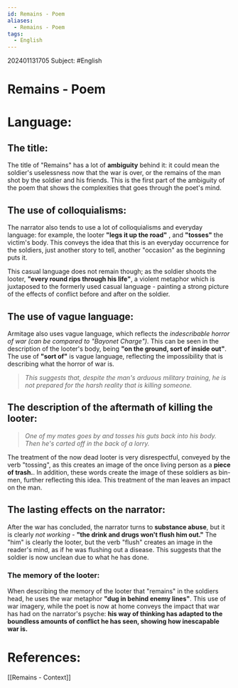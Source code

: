 ```yaml
---
id: Remains - Poem
aliases:
  - Remains - Poem
tags:
  - English
---
```

202401131705
Subject: #English


# Remains - Poem

# Language:

## The title:

The title of "Remains" has a lot of **ambiguity** behind it: it could mean the soldier's uselessness now that the war is over, or the remains of the man shot by the soldier and his friends. This is the first part of the ambiguity of the poem that shows the complexities that goes through the poet's mind.

## The use of colloquialisms:

The narrator also tends to use a lot of colloquialisms and everyday language: for example, the looter **"legs it up the road"**  , and **"tosses"** the victim's body. This conveys the idea that this is an everyday occurrence for the soldiers, just another story to tell, another "occasion" as the beginning puts it.

This casual language does not remain though; as the soldier shoots the looter, **"every round rips through his life"**, a violent metaphor which is juxtaposed to the formerly used casual language - painting a strong picture of the effects of conflict before and after on the soldier.

## The use of vague language:

Armitage also uses vague language, which reflects the *indescribable horror of war (can be compared to "Bayonet Charge")*. This can be seen in the description of the looter's body, being **"on the ground, sort of inside out"**. The use of **"sort of"** is vague language, reflecting the impossibility that is describing what the horror of war is.

> *This suggests that, despite the man's arduous military training, he is not prepared for the harsh reality that is killing someone.* 

## The description of the aftermath of killing the looter:

>*One of my mates goes by* 
>*and tosses his guts back into his body.* 
>*Then he's carted off in the back of a lorry.*

The treatment of the now dead looter is very disrespectful, conveyed by the verb "tossing", as this creates an image of the once living person as a **piece of trash.**. In addition, these words create the image of these soldiers as bin-men, further reflecting this idea. This treatment of the man leaves an impact on the man.

## The lasting effects on the narrator:

After the war has concluded, the narrator turns to **substance abuse**, but it is clearly *not working -* **"the drink and drugs won't flush him out."** The "him" is clearly the looter, but the verb "flush" creates an image in the reader's mind, as if he was flushing out a disease. This suggests that the soldier is now unclean due to what he has done.

### The memory of the looter:

When describing the memory of the looter that "remains" in the soldiers head, he uses the war metaphor **"dug in behind enemy lines"**. This use of war imagery, while the poet is now at home conveys the impact that war has had on the narrator's psyche: **his way of thinking has adapted to the boundless amounts of conflict he has seen, showing how inescapable war is.**

# **References:**

[[Remains - Context]]
